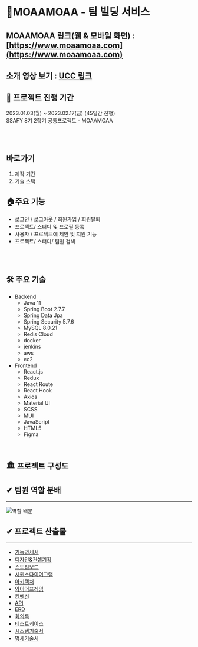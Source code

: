 # 🐇MOAAMOAA - 팀 빌딩 서비스
> 
> 



## MOAAMOAA 링크(웹 & 모바일 화면) : [https://www.moaamoaa.com](https://www.moaamoaa.com)
## 소개 영상 보기 : [UCC 링크](https://youtu.be/WU3tIIOS0Ec)

## 🔻 프로젝트 진행 기간
2023.01.03(월) ~ 2023.02.17(금) (45일간 진행)  
SSAFY 8기 2학기 공통프로젝트 - MOAAMOAA

</br>


</br>

## 바로가기

1. 제작 기간
2. 기술 스택


## 🏠주요 기능


- 로그인 / 로그아웃 / 회원가입 / 회원탈퇴
- 프로젝트/ 스터디 및 프로필 등록
- 사용자 / 프로젝트에 제안 및 지원 기능
- 프로젝트/ 스터디/ 팀원 검색

<br>
<br>

## 🛠 주요 기술

- Backend
    - Java 11
    - Spring Boot 2.7.7
    - Spring Data Jpa
    - Spring Security 5.7.6
    - MySQL 8.0.21
    - Redis Cloud
    - docker
    - jenkins
    - aws
    - ec2
- Frontend
    - React.js
    - Redux
    - React Route
    - React Hook
    - Axios
    - Material UI
    - SCSS
    - MUI
    - JavaScript
    - HTML5
    - Figma

<br>

## 🏛 프로젝트 구성도

   

## ✔ 팀원 역할 분배
---
![역할 배분]()

## ✔ 프로젝트 산출물
---
- [기능명세서](./docs/)
- [디자인&컨셉기획](./docs/디자인&컨셉기획.md)
- [스토리보드](./docs/스토리보드.md)
- [시퀀스다이어그램](./docs/시퀀스다이어그램.md)
- [아키텍처](./docs/서비스_아키텍처.md)
- [와이어프레임](./docs/와이어프레임.md)
- [컨벤션](./docs/컨벤션.md)
- [API](./docs/API.md)
- [ERD](./docs/ERD.md)
- [회의록](./docs/회의록.md)
- [테스트케이스](./docs/TUPLI_테스트케이스.xlsx)
- [시스템기술서](./docs/TUPLI_시스템_기술서.docx)
- [명세기술서](./docs/TUPLI_명세_기술서.docx)